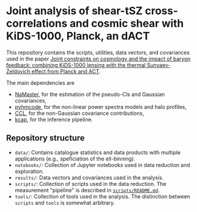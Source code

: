 # Joint analysis of shear-tSZ cross-correlations and cosmic shear with KiDS-1000, Planck, an dACT

This repository contains the scripts, utilities, data vectors, and covariances used in the paper [Joint constraints on cosmology and the impact of baryon feedback: combining KiDS-1000 lensing with the thermal Sunyaev-Zeldovich effect from Planck and ACT](). 

The main dependencies are
- [NaMaster](https://github.com/LSSTDESC/NaMaster), for the estimation of the pseudo-Cls and Gaussian covariances,
- [pyhmcode](https://github.com/tilmantroester/pyhmcode), for the non-linear power spectra models and halo profiles,
- [CCL](https://github.com/LSSTDESC/CCL), for the non-Gaussian covariance contributions,
- [kcap](https://github.com/KiDS-WL/kcap), for the inference pipeline.

## Repository structure
- `data/`: Contains catalogue statistics and data products with multiple applications (e.g., speficiation of the ell-binning).
- `notebooks/`: Collection of Jupyter notebooks used in data reduction and exploration.
- `results/`: Data vectors and covariances used in the analysis.
- `scripts/`: Collection of scripts used in the data reduction. The measurement "pipeline" is described in [`scripts/README.md`](scripts/README.md).
- `tools/`: Collection of tools used in the analysis. The distinction between `scripts` and `tools` is somewhat arbitrary.